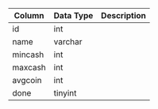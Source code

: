 | Column  | Data Type | Description |
| ------- | --------- | ----------- |
| id      | int       |             |
| name    | varchar   |             |
| mincash | int       |             |
| maxcash | int       |             |
| avgcoin | int       |             |
| done    | tinyint   |             |